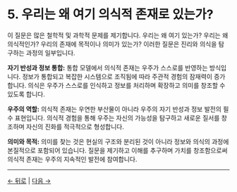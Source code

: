 # 5. 우리는 왜 여기 의식적 존재로 있는가?

이 질문은 많은 철학적 및 과학적 문제를 제기합니다. 우리는 왜 여기 있는가? 우리는 왜 의식적인가? 우리의 존재에 목적이나 의미가 있는가? 이러한 질문은 진리와 의식을 탐구하는 과정의 일부입니다.

**자기 반성과 정보 통합:**
통합 모델에서 의식적 존재는 우주가 스스로를 반영하는 방식입니다. 정보가 통합되고 복잡한 시스템으로 조직됨에 따라 주관적 경험의 잠재력이 증가합니다. 의식은 우주가 스스로를 인식하고 정보를 처리하며 확장하고 의미를 창조할 수 있도록 합니다.

**우주의 역할:**
의식적 존재는 우연한 부산물이 아니라 우주의 자기 반성과 정보 발전의 필수 표현입니다. 의식적 경험을 통해 우주는 자신의 가능성을 탐구하고 새로운 질서를 창조하며 자신의 진화를 적극적으로 형성합니다.

**의미와 목적:**
의미를 찾는 것은 현실의 구조와 분리된 것이 아니라 정보와 의식의 과정에 본질적으로 포함되어 있습니다. 질문을 제기하고 이해를 추구하며 가치를 창조함으로써 의식적 존재는 우주의 지속적인 발전에 참여합니다.


---
<div class="navigation-links">
<a href="04_의식의_역할.md" class="nav-link prev-link">← 뒤로</a> | <a href="06_우리의_실제_과제.md" class="nav-link next-link">다음 →</a>
</div>

